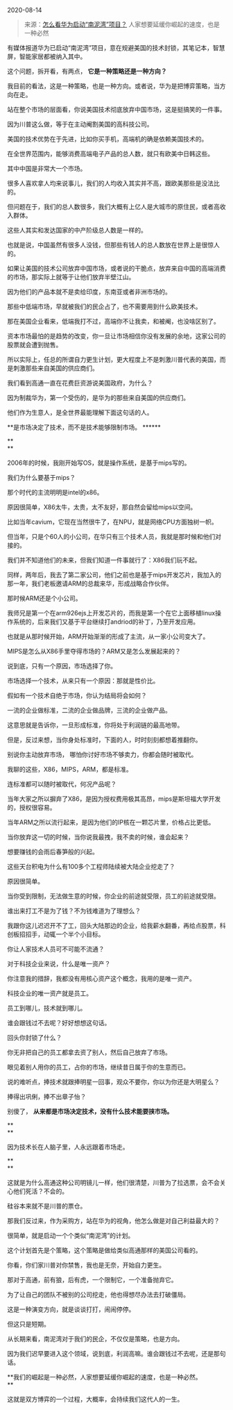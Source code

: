 2020-08-14

> 来源：[怎么看华为启动“南泥湾”项目？](http://mp.weixin.qq.com/s?__biz=MzU3NDc5Nzc0NQ==&mid=2247491551&idx=2&sn=78cbb4304569251e6b2ad3cff942e4eb&chksm=fd2dbd01ca5a3417a36549567b80765b1d9eb734b57035bce7503a9303d09dae3cdce71d806e&scene=27#wechat_redirect)
> 人家想要​延缓你崛起的速度，也是一种必然

有媒体报道华为已启动“南泥湾”项目，意在规避美国的技术封锁，其笔记本，智慧屏，智能家居都被纳入其中。  

  

这个问题，拆开看，有两点， **它是一种策略还是一种方向？**

  

我目前的看法，这是一种策略，也是一种方向。或者说，华为是把博弈策略，当方向在走。  

  

站在整个市场的层面看，你说美国技术彻底放弃中国市场，这是挺搞笑的一件事。  

  

因为川普这么做，等于在主动阉割美国的高科技公司。  

  

美国的技术优势在于先进，比如你买手机，高端机的确是依赖美国技术的。

  

在全世界范围内，能够消费高端电子产品的总人数，就只有欧美中日韩这些。  

  

其中中国是非常大一个市场。

  

很多人喜欢拿人均来说事儿，我们的人均收入其实并不高，跟欧美那些是没法比的。

  

但问题在于，我们的总人数很多，我们大概有上亿人是大城市的原住民，或者高收入群体。

  

这些人其实和发达国家的中产阶级总人数是一样的。

  

也就是说，中国虽然有很多人没钱，但那些有钱人的总人数放在世界上是很惊人的。

  

如果让美国的技术公司放弃中国市场，或者说的干脆点，放弃来自中国的高端消费的市场，那实际上就等于让他们放弃半壁江山。  

  

因为他们的产品本就不是卖给印度，东南亚或者非洲市场的。

  

那些中低端市场，早就被我们的民企占了，也不需要用到什么欧美技术。

  

那在美国企业看来，低端我打不过，高端你不让我卖，和被阉，也没啥区别了。

  

资本市场最怕的是趋势的改变，你一旦让市场相信你没有发展的余地，这家公司的股票就会遭到抛售。

  

所以实际上，任总的所谓自力更生计划，更大程度上不是刺激川普代表的美国，而是刺激那些来自美国的供应商们。  

  

我们看到高通一直在花费巨资游说美国政府，为什么？

  

因为制裁华为，第一个受伤的，是华为的那些来自美国的供应商们。

  

他们作为生意人，是全世界最能理解下面这句话的人。

  

 **是市场决定了技术，而不是技术能够限制市场。 ******

 **  
**

2006年的时候，我刚开始写OS，就是操作系统，是基于mips写的。

  

我们为什么要基于mips？

  

那个时代的主流明明是intel的x86。

  

原因很简单，X86太牛，太贵，太不友好，那自然会留给mips以空间。

  

比如当年cavium，它现在当然很牛了，在NPU，就是网络CPU方面独树一帜。

  

但当年，只是个60人的小公司，在华只有三个技术人员，我就是那时候和他们对接的。

  

我们并不知道他们的未来，但我们知道一件事就行了：X86我们玩不起。  

  

同样，两年后，我去了第二家公司，他们之前也是基于mips开发芯片，我加入的那一年，我们老板邀请ARM的总裁来华，形成战略合作伙伴。

  

那时候ARM还是个小公司。

  

我师兄是第一个在arm926ejs上开发芯片的，而我是第一个在它上面移植linux操作系统的，后来我们又基于平台继续打andriod的补丁，乃至开发应用。

  

也就是从那时候开始，ARM开始渐渐的形成了主流，从一家小公司变大了。

  

MIPS是怎么从X86手里夺得市场的？ARM又是怎么发展起来的？

  

说到底，只有一个原因，市场选择了你。

  

市场选择一个技术，从来只有一个原因：那就是性价比。

  

假如有一个技术自绝于市场，你认为结局将会如何？  

  

一流的企业做标准，二流的企业做品牌，三流的企业做产品。

  

这意思就是告诉你，一旦形成标准，你将处于利润链的最高地带。

  

但是，反过来想，当你身处标准时，下面的人，时时刻刻都想着推翻你。

  

别说你主动放弃市场， 哪怕你讨好市场不够卖力，你都会随时被取代。

  

我聊的这些，X86，MIPS，ARM，都是标准。

  

连标准都可以随时被取代，何况产品呢？

  

当年大家之所以摒弃了X86，是因为授权费用极其高昂，mips是斯坦福大学开发的，授权很容易。

  

当年ARM之所以流行起来，是因为他们的IP核在一颗芯片里，价格占比更低。

  

当你放弃这一切的时候，当你说我最拽，我不卖的时候，谁会起来？  

  

想要赚钱的会雨后春笋般的兴起。  

  

这些天台积电为什么有100多个工程师陆续被大陆企业挖走了？  

  

原因很简单。

  

当你受到限制，无法做生意的时候，你企业的前途就受限，员工的前途就受限。

  

谁出来打工不是为了钱？不为钱难道为了理想么？

  

我跟你这儿迟迟开不了工，回头大陆那边的企业，给我薪水翻番，再给点股票，科创板招招手，动辄一个半个小目标。  

  

你让人家技术人员可不可能不流通？

  

对于科技企业来说，什么是唯一资产？  

  

你注意我的措辞，我都没有用核心资产这个概念，我用的是唯一资产。

  

科技企业的唯一资产就是员工。

  

员工到哪儿，技术就到哪儿。  

  

谁会跟钱过不去呢？好好想想这句话。

  

回头你封锁了什么？

  

你无非把自己的员工都拿去资了别人，然后自己放弃了市场。

  

眼见着别人用你的员工，占你的市场，继续昔日属于你的生意而已。  

  

说的难听点，捧技术就跟捧明星一回事，观众不要你，你以为你还是大明星么？  

  

捧得出巩俐，捧不出章子怡？

  

别傻了， **从来都是市场决定技术，没有什么技术能要挟市场。**

 **  
**

因为技术长在人脑子里，人永远跟着市场走。

 **  
**

这就是为什么高通这种公司明镜儿一样，他们很清楚，川普为了拉选票，会不会关心他们死活？不会的。

  

硅谷本来就不是川普的票仓。  

  

那我们反过来，作为采购方，站在华为的视角，他怎么做是对自己利益最大的？

  

很简单，就是启动一个个类似“南泥湾”的计划。

  

这个计划首先是个策略，这个策略是做给类似高通那样的美国公司看的。

  

你看，你们家川普对你禁售，我也是无奈，开始自力更生。  

  

那对于高通，前有狼，后有虎，一个限制它，一个准备抛弃它。  

  

为了让自己的团队不被别的公司挖走，他也得想尽办法去打破僵局。

  

这是一种演变方向，就是谈谈打打，闹闹停停。

  

但这只是短期。

  

从长期来看，南泥湾对于我们的民企，不仅仅是策略，也是方向。

  

因为我们迟早要进入这个领域，说到底，利润高嘛。谁会跟钱过不去呢，还是那句话。

  

 **我们的崛起是一种必然，人家想要延缓你崛起的速度，也是一种必然。  
**

  

这就是双方博弈的一个过程，大概率，会持续我们这代人的一生。

